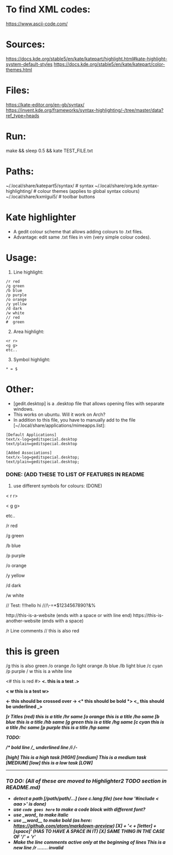 # To find XML codes:
https://www.ascii-code.com/

# Sources:
https://docs.kde.org/stable5/en/kate/katepart/highlight.html#kate-highlight-system-default-styles
https://docs.kde.org/stable5/en/kate/katepart/color-themes.html

# Files:
https://kate-editor.org/en-gb/syntax/
https://invent.kde.org/frameworks/syntax-highlighting/-/tree/master/data?ref_type=heads

# Run:
make && sleep 0.5 && kate TEST_FILE.txt

# Paths:
~/.local/share/katepart5/syntax/ # syntax
~/.local/share/org.kde.syntax-highlighting/ # colour themes (applies to global syntax colours)
~/.local/share/kxmlgui5/ # toolbar buttons

# Kate highlighter
* A gedit colour scheme that allows adding colours to .txt files.
* Advantage: edit same .txt files in vim (very simple colour codes).

Usage:
======
1. Line highlight:
```
/r red
/g green
/b blue
/p purple
/o orange
/y yellow
/d dark
/w white
// red
#  green
```

2. Area highlight:
```
<r r>
<g g>
etc..
```

3. Symbol highlight:
```
* = $
```

Other:
======

* [gedit.desktop] is a .desktop file that allows opening files with separate windows.
* This works on ubuntu. Will it work on Arch?
* In addition to this file, you have to manually add to the file [~/.local/share/applications/mimeapps.list]:
```
[Default Applications]
text/x-log=geditspecial.desktop
text/plain=geditspecial.desktop

[Added Associations]
text/x-log=geditspecial.desktop;
text/plain=geditspecial.desktop;
```

### DONE: (ADD THESE TO LIST OF FEATURES IN README

1. use different symbols for colours: (DONE)

< r r>

< g g>

etc..

/r red

/g green

/b blue

/p purple

/o orange

/y yellow

/d dark

/w white

// Test:
!!!hello hi
///\\\-=*$1234567890?&%

http://this-is-a-website (ends with a space or with line end)
https://this-is-another-website (ends with a space)

/r  Line comments
//  this is also red
#   this is green
/g  this is also green
/o  orange
/lo light orange
/b  blue
/lb light blue
/c  cyan
/p  purple
/ w this is a white line


<r  Block comments r> 
<#  this is red #>
<lo this is a test lo>
<o  this is a test o>
<b  this is a test b>
<lb this is a test lb>
<c  this is a test c>
<g  this is a test g>
<lg this is a test lg>
<.  this is a test .>
<p  this is a test p>
< w this is a test w>
<d  this is a test d>


<- this should be crossed over ->
<* this should be bold *>
<_ this should be underlined _>
<i this should be italics i>


[r Titles (red) this is a title
/hr same
[o orange this is a title
/ho same
[b blue this is a title
/hb same
[g green this is a title
/hg same
[c cyan this is a title
/hc same
[p purple this is a title
/hp same


TODO:

/* bold line
/_ underlined line
/i
/-


[high] This is a high task [HIGH]
[medium] This is a medium task [MEDIUM]
[low] this is a low task [LOW]

---

### TO DO: (All of these are moved to Highlighter2 TODO section in README.md)
  * detect a path [/path/path/...] (see c.lang file) (see how '#include < aaa >' is done)
  * use ` code goes here ` to make a code block with different font?
  * use \_word\_ to make italic
  * use \_\_word\_\_ to make bold (as here: https://github.com/atom/markdown-preview)
[X] + '< + [letter] + [space]' (HAS TO HAVE A SPACE IN IT)
[X] SAME THING IN THE CASE OF '/' + 'r'
* Make the line comments active only at the beginning of lines
This is a new line /r ....... invalid

  
